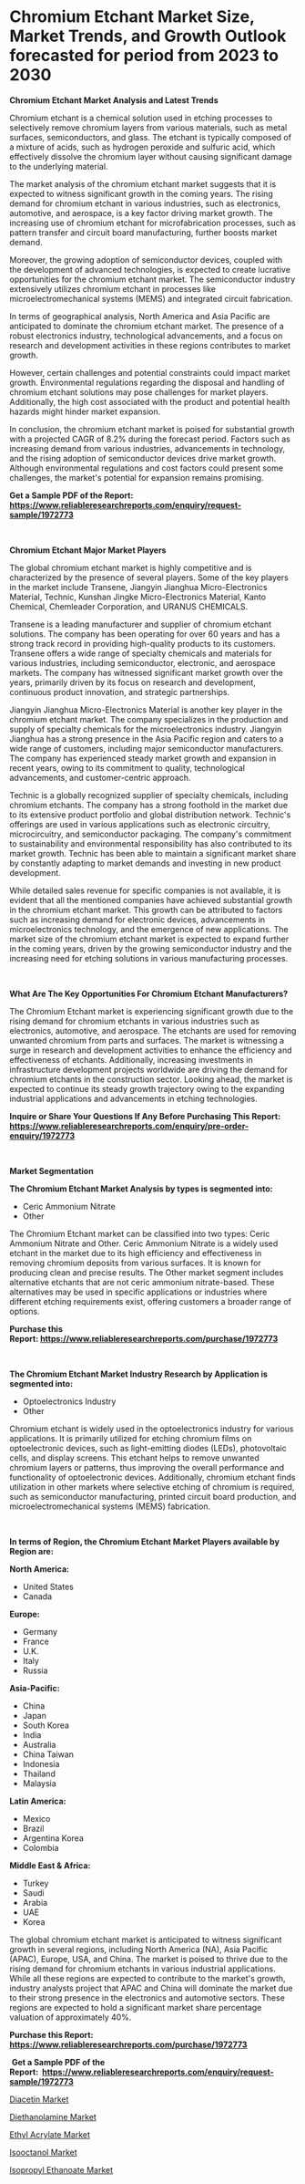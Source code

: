 <p><h1>Chromium Etchant Market Size, Market Trends, and Growth Outlook forecasted for period from 2023 to 2030</h1></p><p><strong>Chromium Etchant Market Analysis and Latest Trends</strong></p>
<p><p>Chromium etchant is a chemical solution used in etching processes to selectively remove chromium layers from various materials, such as metal surfaces, semiconductors, and glass. The etchant is typically composed of a mixture of acids, such as hydrogen peroxide and sulfuric acid, which effectively dissolve the chromium layer without causing significant damage to the underlying material.</p><p>The market analysis of the chromium etchant market suggests that it is expected to witness significant growth in the coming years. The rising demand for chromium etchant in various industries, such as electronics, automotive, and aerospace, is a key factor driving market growth. The increasing use of chromium etchant for microfabrication processes, such as pattern transfer and circuit board manufacturing, further boosts market demand.</p><p>Moreover, the growing adoption of semiconductor devices, coupled with the development of advanced technologies, is expected to create lucrative opportunities for the chromium etchant market. The semiconductor industry extensively utilizes chromium etchant in processes like microelectromechanical systems (MEMS) and integrated circuit fabrication.</p><p>In terms of geographical analysis, North America and Asia Pacific are anticipated to dominate the chromium etchant market. The presence of a robust electronics industry, technological advancements, and a focus on research and development activities in these regions contributes to market growth.</p><p>However, certain challenges and potential constraints could impact market growth. Environmental regulations regarding the disposal and handling of chromium etchant solutions may pose challenges for market players. Additionally, the high cost associated with the product and potential health hazards might hinder market expansion.</p><p>In conclusion, the chromium etchant market is poised for substantial growth with a projected CAGR of 8.2% during the forecast period. Factors such as increasing demand from various industries, advancements in technology, and the rising adoption of semiconductor devices drive market growth. Although environmental regulations and cost factors could present some challenges, the market's potential for expansion remains promising.</p></p>
<p><strong>Get a Sample PDF of the Report:&nbsp; <a href="https://www.reliableresearchreports.com/enquiry/request-sample/1972773">https://www.reliableresearchreports.com/enquiry/request-sample/1972773</a></strong></p>
<p>&nbsp;</p>
<p><strong>Chromium Etchant Major Market Players</strong></p>
<p><p>The global chromium etchant market is highly competitive and is characterized by the presence of several players. Some of the key players in the market include Transene, Jiangyin Jianghua Micro-Electronics Material, Technic, Kunshan Jingke Micro-Electronics Material, Kanto Chemical, Chemleader Corporation, and URANUS CHEMICALS.</p><p>Transene is a leading manufacturer and supplier of chromium etchant solutions. The company has been operating for over 60 years and has a strong track record in providing high-quality products to its customers. Transene offers a wide range of specialty chemicals and materials for various industries, including semiconductor, electronic, and aerospace markets. The company has witnessed significant market growth over the years, primarily driven by its focus on research and development, continuous product innovation, and strategic partnerships.</p><p>Jiangyin Jianghua Micro-Electronics Material is another key player in the chromium etchant market. The company specializes in the production and supply of specialty chemicals for the microelectronics industry. Jiangyin Jianghua has a strong presence in the Asia Pacific region and caters to a wide range of customers, including major semiconductor manufacturers. The company has experienced steady market growth and expansion in recent years, owing to its commitment to quality, technological advancements, and customer-centric approach.</p><p>Technic is a globally recognized supplier of specialty chemicals, including chromium etchants. The company has a strong foothold in the market due to its extensive product portfolio and global distribution network. Technic's offerings are used in various applications such as electronic circuitry, microcircuitry, and semiconductor packaging. The company's commitment to sustainability and environmental responsibility has also contributed to its market growth. Technic has been able to maintain a significant market share by constantly adapting to market demands and investing in new product development.</p><p>While detailed sales revenue for specific companies is not available, it is evident that all the mentioned companies have achieved substantial growth in the chromium etchant market. This growth can be attributed to factors such as increasing demand for electronic devices, advancements in microelectronics technology, and the emergence of new applications. The market size of the chromium etchant market is expected to expand further in the coming years, driven by the growing semiconductor industry and the increasing need for etching solutions in various manufacturing processes.</p></p>
<p>&nbsp;</p>
<p><strong>What Are The Key Opportunities For Chromium Etchant Manufacturers?</strong></p>
<p><p>The Chromium Etchant market is experiencing significant growth due to the rising demand for chromium etchants in various industries such as electronics, automotive, and aerospace. The etchants are used for removing unwanted chromium from parts and surfaces. The market is witnessing a surge in research and development activities to enhance the efficiency and effectiveness of etchants. Additionally, increasing investments in infrastructure development projects worldwide are driving the demand for chromium etchants in the construction sector. Looking ahead, the market is expected to continue its steady growth trajectory owing to the expanding industrial applications and advancements in etching technologies.</p></p>
<p><strong>Inquire or Share Your Questions If Any Before Purchasing This Report: <a href="https://www.reliableresearchreports.com/enquiry/pre-order-enquiry/1972773">https://www.reliableresearchreports.com/enquiry/pre-order-enquiry/1972773</a></strong></p>
<p>&nbsp;</p>
<p><strong>Market Segmentation</strong></p>
<p><strong>The Chromium Etchant Market Analysis by types is segmented into:</strong></p>
<p><ul><li>Ceric Ammonium Nitrate</li><li>Other</li></ul></p>
<p><p>The Chromium Etchant market can be classified into two types: Ceric Ammonium Nitrate and Other. Ceric Ammonium Nitrate is a widely used etchant in the market due to its high efficiency and effectiveness in removing chromium deposits from various surfaces. It is known for producing clean and precise results. The Other market segment includes alternative etchants that are not ceric ammonium nitrate-based. These alternatives may be used in specific applications or industries where different etching requirements exist, offering customers a broader range of options.</p></p>
<p><strong>Purchase this Report:&nbsp;<a href="https://www.reliableresearchreports.com/purchase/1972773">https://www.reliableresearchreports.com/purchase/1972773</a></strong></p>
<p>&nbsp;</p>
<p><strong>The Chromium Etchant Market Industry Research by Application is segmented into:</strong></p>
<p><ul><li>Optoelectronics Industry</li><li>Other</li></ul></p>
<p><p>Chromium etchant is widely used in the optoelectronics industry for various applications. It is primarily utilized for etching chromium films on optoelectronic devices, such as light-emitting diodes (LEDs), photovoltaic cells, and display screens. This etchant helps to remove unwanted chromium layers or patterns, thus improving the overall performance and functionality of optoelectronic devices. Additionally, chromium etchant finds utilization in other markets where selective etching of chromium is required, such as semiconductor manufacturing, printed circuit board production, and microelectromechanical systems (MEMS) fabrication.</p></p>
<p>&nbsp;</p>
<p><strong>In terms of Region, the Chromium Etchant Market Players available by Region are:</strong></p>
<p>
    <p> <strong> North America: </strong>
        <ul>
            <li>United States</li>
            <li>Canada</li>
        </ul>
        </p> 
    <p> <strong> Europe: </strong>
        <ul>
            <li>Germany</li>
            <li>France</li>
            <li>U.K.</li>
            <li>Italy</li>
            <li>Russia</li>
        </ul>
        </p> 
    <p> <strong> Asia-Pacific: </strong>
        <ul>
            <li>China</li>
            <li>Japan</li>
            <li>South Korea</li>
            <li>India</li>
            <li>Australia</li>
            <li>China Taiwan</li>
            <li>Indonesia</li>
            <li>Thailand</li>
            <li>Malaysia</li>
        </ul>
        </p> 
    <p> <strong> Latin America: </strong>
        <ul>
            <li>Mexico</li>
            <li>Brazil</li>
            <li>Argentina Korea</li>
            <li>Colombia</li>
        </ul>
        </p> 
    <p> <strong> Middle East & Africa: </strong>
        <ul>
            <li>Turkey</li>
            <li>Saudi</li>
            <li>Arabia</li>
            <li>UAE</li>
            <li>Korea</li>
        </ul>
    </p>
    </p>
<p><p>The global chromium etchant market is anticipated to witness significant growth in several regions, including North America (NA), Asia Pacific (APAC), Europe, USA, and China. The market is poised to thrive due to the rising demand for chromium etchants in various industrial applications. While all these regions are expected to contribute to the market's growth, industry analysts project that APAC and China will dominate the market due to their strong presence in the electronics and automotive sectors. These regions are expected to hold a significant market share percentage valuation of approximately 40%.</p></p>
<p><strong>Purchase this Report: <a href="https://www.reliableresearchreports.com/purchase/1972773">https://www.reliableresearchreports.com/purchase/1972773</a></strong></p>
<p>&nbsp;<strong>Get a Sample PDF of the Report:&nbsp;&nbsp;<a href="https://www.reliableresearchreports.com/enquiry/request-sample/1972773">https://www.reliableresearchreports.com/enquiry/request-sample/1972773</a></strong></p>
<p><strong></strong></p>
<p><p><a href="https://github.com/vimar16th/Market-Research-Report-List-1/blob/main/diacetin-market.md">Diacetin Market</a></p><p><a href="https://github.com/lbird53714/Market-Research-Report-List-1/blob/main/diethanolamine-market.md">Diethanolamine Market</a></p><p><a href="https://github.com/sofayahoo2023/Market-Research-Report-List-1/blob/main/ethyl-acrylate-market.md">Ethyl Acrylate Market</a></p><p><a href="https://github.com/mabutironaldo/Market-Research-Report-List-1/blob/main/isooctanol-market.md">Isooctanol Market</a></p><p><a href="https://github.com/pizolina/Market-Research-Report-List-1/blob/main/isopropyl-ethanoate-market.md">Isopropyl Ethanoate Market</a></p></p>